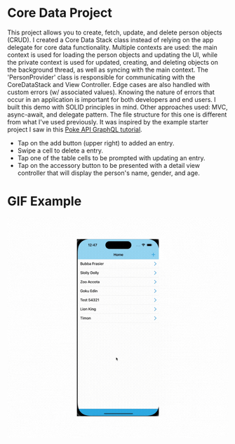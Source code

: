 # Core Data Project
This project allows you to create, fetch, update, and delete person objects (CRUD). I created a Core Data Stack class instead of relying on the app delegate for core data functionality. Multiple contexts are used: the main context is used for loading the person objects and updating the UI, while the private context is used for updated, creating, and deleting objects on the background thread, as well as syncing with the main context. The 'PersonProvider' class is responsible for communicating with the CoreDataStack and View Controller. Edge cases are also handled with custom errors (w/ associated values). Knowing the nature of errors that occur in an application is important for both developers and end users. I built this demo with SOLID principles in mind. Other approaches used: MVC, async-await, and delegate pattern. The file structure for this one is different from what I've used previously. It was inspired by the example starter project I saw in this [Poke API GraphQL tutorial](https://www.delasign.com/blog/swift-graphql-call/).
- Tap on the add button (upper right) to added an entry.
- Swipe a cell to delete a entry. 
- Tap one of the table cells to be prompted with updating an entry. 
- Tap on the accessory button to be presented with a detail view controller that will display the person's name, gender, and age.


# GIF Example
![Demo](https://github.com/AshleyCanty/CoreDataListDemo/blob/main/CoreDataListDemo-example.gif)
